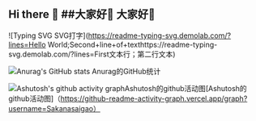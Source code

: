 ## Hi there 👋   ##大家好👋   大家好👋
![Typing SVG   SVG打字](https://readme-typing-svg.demolab.com/?lines=Hello World;Second+line+of+texthttps://readme-typing-svg.demolab.com/?lines=First文本行；第二行文本)



![Anurag's GitHub stats   Anurag的GitHub统计](https://github-readme-stats.vercel.app/api?username=Sakanasaigao&show_icons=true)


![Ashutosh's github activity graphAshutosh的github活动图](https://github-readme-activity-graph.vercel.app/graph?username=Sakanasaigao)[Ashutosh的github活动图]（https://github-readme-activity-graph.vercel.app/graph?username=Sakanasaigao）
